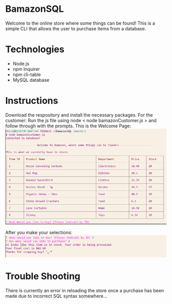 # BamazonSQL
Welcome to the online store where some things can be found!
This is a simple CLI that allows the user to purchase items from a database.

# Technologies
- Node.js
- npm Inquirer
- npm cli-table
- MySQL database

# Instructions
Download the respository and install the necessary packages. 
For the customer:
Run the js file using node < node bamazonCustomer.js > and follow through with the prompts. 
This is the Welcome Page:
![alt text](https://github.com/hkichen/BamazonSQL/blob/master/images/connect_welcome.PNG)

After you make your selections:
![alttext](https://github.com/hkichen/BamazonSQL/blob/master/images/purchase.PNG)


# Trouble Shooting
There is currently an error in reloading the store once a purchase has been made due to incorrect SQL syntax somewhere...
